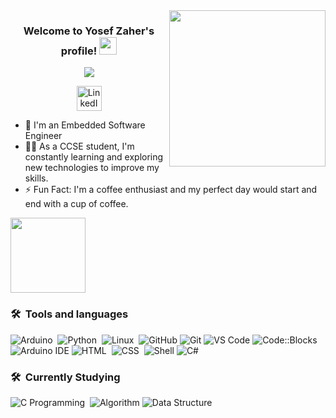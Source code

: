 <img width="250" align="right" src="https://c.tenor.com/_DOBjnGspYAAAAAM/code-coding.gif">

<h3 align="center">
  Welcome to Yosef Zaher's profile!
  <img src="https://media.giphy.com/media/hvRJCLFzcasrR4ia7z/giphy.gif" width="28">
</h3>

<!-- Typing SVG by DenverCoder1 - https://github.com/DenverCoder1/readme-typing-svg -->
<!-- Typing SVG by DenverCoder1 - https://github.com/DenverCoder1/readme-typing-svg -->
<p align="center">
  <a href="https://github.com/DenverCoder1/readme-typing-svg"><img src="https://readme-typing-svg.herokuapp.com/?lines=Software%20Engineer;Always%20learning%20new%20things&font=Fira%20Code&center=true&width=440&height=45&color=#FFD700&vCenter=true&size=22"></a>
</p>

<p align="center">
  <img src="https://i.imgur.com/yRpa1dQ.png" alt="LinkedIn" width="40px">
</p>

- 🏢 I'm an Embedded Software Engineer 
- 👨‍💻 As a CCSE student, I'm constantly learning and exploring new technologies to improve my skills.
- ⚡ Fun Fact: I'm a coffee enthusiast and my perfect day would start and end with a cup of coffee.

<img src="https://github.com/Govindv7555/Govindv7555/raw/main/49e76e0596857673c5c80c85b84394c1.gif" height="120px" style="max-width: 100%; display: inline-block;" data-target="animated-image.originalImage">

### 🛠 &nbsp;Tools and languages
![Arduino](https://img.shields.io/badge/-Arduino-05122A?style=flat&logo=arduino)&nbsp;
![Python](https://img.shields.io/badge/-Python%20-05122A?style=flat&logo=python)&nbsp;
![Linux](https://img.shields.io/badge/-Linux-05122A?style=flat&logo=linux)&nbsp;
![GitHub](https://img.shields.io/badge/GitHub-100000?style=flat&logo=github&logoColor=white)
![Git](https://img.shields.io/badge/Git-F05032?style=flat&logo=git&logoColor=white)
![VS Code](https://img.shields.io/badge/VS%20Code-007ACC?style=flat&logo=visual-studio-code&logoColor=white)
![Code::Blocks](https://img.shields.io/badge/Code::Blocks-3C3C3B?style=flat&logo=codeblocks&logoColor=white)
![Arduino IDE](https://img.shields.io/badge/Arduino%20IDE-00979D?style=flat&logo=arduino&logoColor=white)
![HTML](https://img.shields.io/badge/-HTML-05122A?style=flat&logo=html5)&nbsp;
![CSS](https://img.shields.io/badge/-CSS-05122A?style=flat&logo=css3)&nbsp;
![Shell](https://img.shields.io/badge/-Shell-05122A?style=flat&logo=gnu-bash)
![C#](https://img.shields.io/badge/-C%23-05122A?style=flat&logo=c-sharp)


### 🛠 &nbsp;Currently Studying
![C Programming](https://img.shields.io/badge/-C%20Programming-05122A?style=flat&logo=c)&nbsp;
![Algorithm](https://img.shields.io/badge/Algorithm-001f3f?style=flat&logo=algorithmia&logoColor=white)
![Data Structure](https://img.shields.io/badge/Data%20Structure-001f3f?style=flat&logo=datacamp&logoColor=white)
